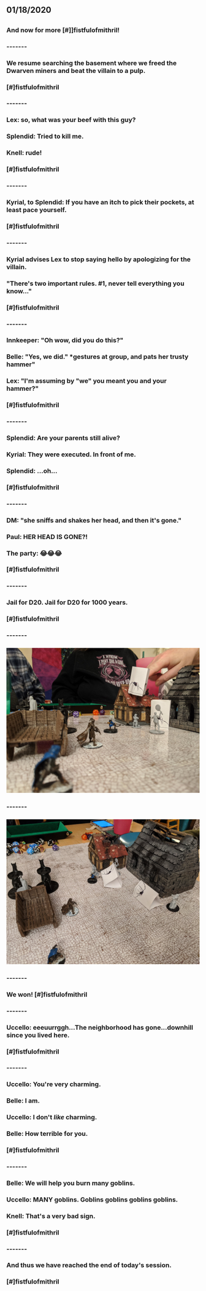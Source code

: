 ## 01/18/2020
## 
### And now for more [#]]fistfulofmithril!
### 
### -------
### 
### We resume searching the basement where we freed the Dwarven miners and beat the villain to a pulp. 
### 
### [#]fistfulofmithril
### 
### -------
### 
### Lex: so, what was your beef with this guy?
### 
### Splendid: Tried to kill me.
### 
### Knell: rude!
### 
### [#]fistfulofmithril
### 
### -------
### 
### Kyrial, to Splendid: If you have an itch to pick their pockets, at least pace yourself.
### 
### [#]fistfulofmithril
### 
### -------
### 
### Kyrial advises Lex to stop saying hello by apologizing for the villain.
### 
### "There's two important rules. #1, never tell everything you know..."
### 
### [#]fistfulofmithril
### 
### -------
### 
### Innkeeper: "Oh wow, did you do this?"
### 
### Belle: "Yes, we did." *gestures at group, and pats her trusty hammer"
### 
### Lex: "I'm assuming by "we" you meant you and your hammer?"
### 
### [#]fistfulofmithril
### 
### -------
### 
### Splendid: Are your parents still alive?
### 
### Kyrial: They were executed. In front of me.
### 
### Splendid: ...oh...
### 
### [#]fistfulofmithril
### 
### -------
### 
### DM: "she sniffs and shakes her head, and then it's gone."
### 
### Paul: HER HEAD IS GONE?!
### 
### The party: 😂😂😂
### 
### [#]fistfulofmithril
### 
### -------
### 
### Jail for D20. Jail for D20 for 1000 years.
### 
### [#]fistfulofmithril
### 
### -------
### 
![Picture description!](01182020-1.jpeg)
### 
### -------
### 
![Picture description!](01182020-2.jpeg)
### 
### -------
### 
### We won! [#]fistfulofmithril
### 
### -------
### 
### Uccello: eeeuurrggh...The neighborhood has gone...downhill since you lived here.
### 
### [#]fistfulofmithril
### 
### -------
### 
### Uccello: You're very charming.
### 
### Belle: I am.
### 
### Uccello: I don't *like* charming.
### 
### Belle: How terrible for you.
### 
### [#]fistfulofmithril
### 
### -------
### 
### Belle: We will help you burn many goblins.
### 
### Uccello: MANY goblins. Goblins goblins goblins goblins.
### 
### Knell: That's a very bad sign.
### 
### [#]fistfulofmithril
### 
### -------
### 
### And thus we have reached the end of today's session.
### 
### [#]fistfulofmithril